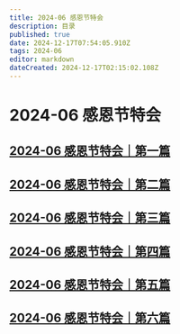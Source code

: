 ```yaml
---
title: 2024-06 感恩节特会
description: 目录
published: true
date: 2024-12-17T07:54:05.910Z
tags: 2024-06
editor: markdown
dateCreated: 2024-12-17T02:15:02.108Z
---
```


# 2024-06 感恩节特会
## [2024-06 感恩节特会｜第一篇](/home/2024-06/2024-06-01)
## [2024-06 感恩节特会｜第二篇](/home/2024-06/2024-06-02)
## [2024-06 感恩节特会｜第三篇](/home/2024-06/2024-06-03)
## [2024-06 感恩节特会｜第四篇](/home/2024-06/2024-06-04)
## [2024-06 感恩节特会｜第五篇](/home/2024-06/2024-06-05)
## [2024-06 感恩节特会｜第六篇](/home/2024-06/2024-06-06)
